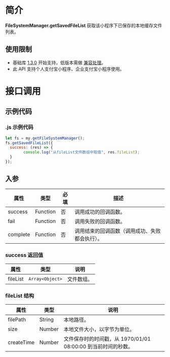 
# 简介
**FileSystemManager.getSavedFileList** 获取该小程序下已保存的本地缓存文件列表。

## 使用限制

- 基础库 [1.3.0](https://opendocs.alipay.com/mini/framework/lib) 开始支持，低版本需做 [兼容处理](https://opendocs.alipay.com/mini/framework/compatibility)。
- 此 API 支持个人支付宝小程序、企业支付宝小程序使用。

# 接口调用

## 示例代码

### .js 示例代码
```javascript
let fs = my.getFileSystemManager();
fs.getSavedFileList({
  success: (res) => {
		console.log("从fileList文件数组中取值", res.fileList);
  }
});
```

## 入参
| **属性** | **类型** | **必填** | **描述** |
| --- | --- | --- | --- |
| success | Function | 否 | 调用成功的回调函数。 |
| fail | Function | 否 | 调用失败的回调函数。 |
| complete | Function | 否 | 调用结束的回调函数（调用成功、失败都会执行）。 |


### success 返回值
| **属性** | **类型** | **说明** |
| --- | --- | --- |
| fileList | `Array<Object>` | 文件数组。 |


### fileList 结构
| **属性** | **类型** | **说明** |
| --- | --- | --- |
| filePath | String | 本地路径。 |
| size | Number | 本地文件大小，以字节为单位。 |
| createTime | Number | 文件保存时的时间戳，从 1970/01/01 08:00:00 到当前时间的秒数。 |
